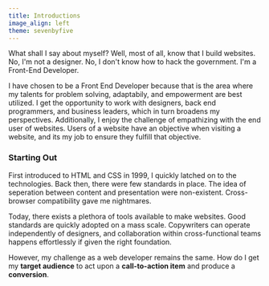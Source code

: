 ```yaml
---
title: Introductions
image_align: left
theme: sevenbyfive
---
```


What shall I say about myself? Well, most of all, know that I build websites. No, I'm not a designer. No, I don't know how to hack the government. I'm a Front-End Developer.

I have chosen to be a Front End Developer because that is the area where my talents for problem solving, adaptabily, and empowerment are best utilized. I get the opportunity to work with designers, back end programmers, and business leaders, which in turn broadens my perspectives. Additionally, I enjoy the challenge of empathizing with the end user of websites. Users of a website have an objective when visiting a website, and its my job to ensure they fulfill that objective.

<h3 class="section-title">Starting Out</h3>

First introduced to HTML and CSS in 1999, I quickly latched on to the technologies. Back then, there were few standards in place. The idea of seperation between content and presentation were non-existent. Cross-browser compatibility gave me nightmares.

Today, there exists a plethora of tools available to make websites. Good standards are quickly adopted on a mass scale. Copywriters can operate independently of designers, and collaboration within cross-functional teams happens effortlessly if given the right foundation.

However, my challenge as a web developer remains the same. How do I get my <strong>target audience</strong> to act upon a <strong>call-to-action item</strong> and produce a <strong>conversion</strong>.